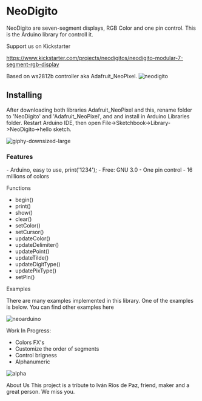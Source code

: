 <h1> NeoDigito </h1>

NeoDigito are seven-segment displays, RGB Color and one pin control. This is the Arduino library for controll it. 

Support us on Kickstarter

https://www.kickstarter.com/projects/neodigitos/neodigito-modular-7-segment-rgb-display


Based on ws2812b controller aka Adafruit_NeoPixel.
![neodigito](https://user-images.githubusercontent.com/44323612/145859616-98edf0aa-3a90-4023-9382-8e4e9e858b3e.jpeg)


<h2>Installing</h2>
After downloading both libraries Adafruit_NeoPixel and this, rename folder to 'NeoDigito' and 'Adafruit_NeoPixel', and  and install in Arduino Libraries folder. Restart Arduino IDE, then open File->Sketchbook->Library->NeoDigito->hello sketch.

![giphy-downsized-large](https://user-images.githubusercontent.com/44323612/145860314-622879d7-d031-40ad-876e-b6196665457d.gif)

<h3>Features</h3>
- Arduino, easy to use, print('1234');
- Free: GNU 3.0
- One pin control
- 16 millions of colors


Functions
- begin()
- print()
- show()
- clear()
- setColor()
- setCursor()
- updateColor()
- updateDelimiter()
- updatePoint()
- updateTilde()
- updateDigitType()
- updatePixType()
- setPin()

Examples

There are many examples implemented in this library. One of the examples is below. You can find other examples here

![neoarduino](https://user-images.githubusercontent.com/44323612/145861976-3156a997-853f-4ab2-ad80-031e8bc15af8.gif)


Work In Progress:
- Colors FX's
- Customize the order of segments
- Control brigness
- Alphanumeric



![alpha](https://user-images.githubusercontent.com/44323612/145863119-c40b0c46-0237-4394-b09f-d7fb6e496b3d.png)


About Us
This project is a tribute to Iván Ríos de Paz, friend, maker and a great person. We miss you. 
